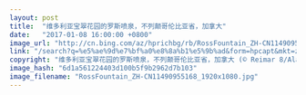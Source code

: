 ```yaml
---
layout: post
title:  "维多利亚宝翠花园的罗斯喷泉，不列颠哥伦比亚省，加拿大"
date:   "2017-01-08 16:00:00 +0800"
image_url: "http://cn.bing.com/az/hprichbg/rb/RossFountain_ZH-CN11490955168_1920x1080.jpg"
link: "/search?q=%e5%ae%9d%e7%bf%a0%e8%8a%b1%e5%9b%ad&form=hpcapt&mkt=zh-cn"
copyright: "维多利亚宝翠花园的罗斯喷泉，不列颠哥伦比亚省，加拿大 (© Reimar 8/Alamy)"
image_hash: "6d1a561224403d100b5f9b2962d7b103"
image_filename: "RossFountain_ZH-CN11490955168_1920x1080.jpg"
---
```

